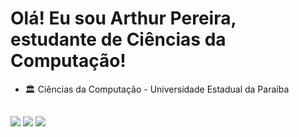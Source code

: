 # Olá! Eu sou Arthur Pereira, estudante de Ciências da Computação!

- 🏛 Ciências da Computação - Universidade Estadual da Paraíba


##

<div> 
  <a href="https://www.instagram.com/_arthurpssilva/" target="_blank"><img src="https://img.shields.io/badge/-Instagram-%23E4405F?style=for-the-badge&logo=instagram&logoColor=white" target="_blank"></a>
  <a href = "mailto:arthurps884@gmail.com"><img src="https://img.shields.io/badge/-Gmail-%23333?style=for-the-badge&logo=gmail&logoColor=white" target="_blank"></a>
  <a href = "https://wa.me/+5583982039442"><img src="https://img.shields.io/badge/WhatsApp-25D366?style=for-the-badge&logo=whatsapp&logoColor=white" target="_blank"></a>
</div>
